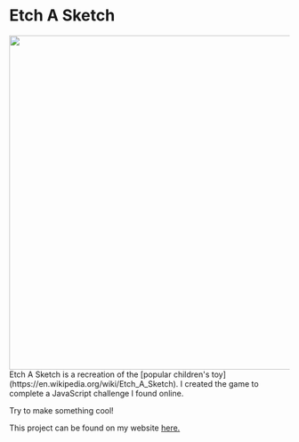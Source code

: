 # Etch A Sketch

<img src="https://github.com/devanshdesai/EtchASketch/blob/gh-pages/screenshot.png" width="600px">
Etch A Sketch is a recreation of the [popular children's toy](https://en.wikipedia.org/wiki/Etch_A_Sketch). I created the game to complete a JavaScript challenge I found online.

Try to make something cool!

This project can be found on my website <a target="_blank" href="http://devanshdesai.com/EtchASketch/">here.</a>
